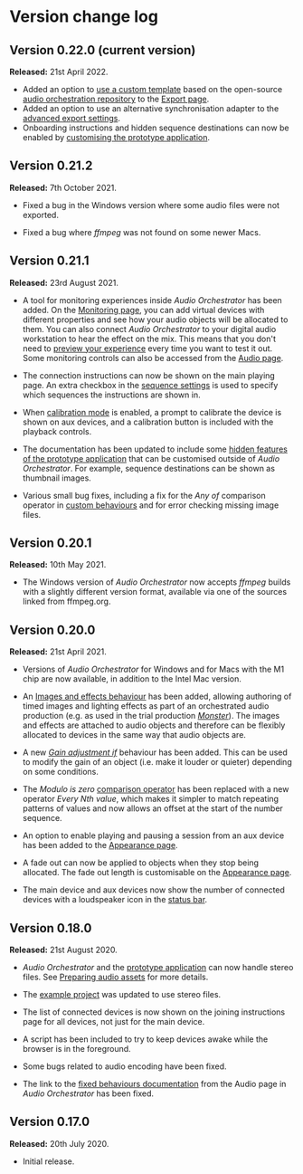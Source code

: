 # Version change log


<a name="v22.0"></a>
## Version 0.22.0 (current version)

**Released:** 21st April 2022.

* Added an option to [use a custom template](custom-template.md) based on the open-source [audio orchestration repository](https://github.com/bbc/audio-orchestration/) to the [Export page](export.md).
* Added an option to use an alternative synchronisation adapter to the [advanced export settings](export.md#export-settings).
* Onboarding instructions and hidden sequence destinations can now be enabled by [customising the prototype application](customise-prototype.md).

<a name="v21.2"></a>
## Version 0.21.2

**Released:** 7th October 2021.

* Fixed a bug in the Windows version where some audio files were not exported.

* Fixed a bug where *ffmpeg* was not found on some newer Macs.

<a name="v21.1"></a>
## Version 0.21.1

**Released:** 23rd August 2021.

* A tool for monitoring experiences inside *Audio Orchestrator* has been added. On the [Monitoring page](monitoring.md), you can add virtual devices with different properties and see how your audio objects will be allocated to them. You can also connect *Audio Orchestrator* to your digital audio workstation to hear the effect on the mix. This means that you don't need to [preview your experience](export.md#export-preview) every time you want to test it out. Some monitoring controls can also be accessed from the [Audio page](audio.md#audio-page-monitoring).

* The connection instructions can now be shown on the main playing page. An extra checkbox in the [sequence settings](sequences.md#sequence-settings) is used to specify which sequences the instructions are shown in.

* When [calibration mode](prototype.md#calibration-mode) is enabled, a prompt to calibrate the device is shown on aux devices, and a calibration button is included with the playback controls.

* The documentation has been updated to include some [hidden features of the prototype application](customise-prototype.md) that can be customised outside of *Audio Orchestrator*. For example, sequence destinations can be shown as thumbnail images.

* Various small bug fixes, including a fix for the *Any of* comparison operator in [custom behaviours](custom-behaviours.md#comparison-operators) and for error checking missing image files.

<a name="v20.1"></a>
## Version 0.20.1

**Released:** 10th May 2021.

* The Windows version of *Audio Orchestrator* now accepts *ffmpeg* builds with a slightly different version format, available via one of the sources linked from ffmpeg.org.

<a name="v20"></a>
## Version 0.20.0

**Released:** 21st April 2021.

* Versions of *Audio Orchestrator* for Windows and for Macs with the M1 chip are now available, in addition to the Intel Mac version.

* An [Images and effects behaviour](image-behaviour.md) has been added, allowing authoring of timed images and lighting effects as part of an orchestrated audio production (e.g. as used in the trial production [*Monster*](productions.md#monster)). The images and effects are attached to audio objects and therefore can be flexibly allocated to devices in the same way that audio objects are.

* A new [*Gain adjustment if*](custom-behaviours.md#gain-adjustment) behaviour has been added. This can be used to modify the gain of an object (i.e. make it louder or quieter) depending on some conditions.

* The *Modulo is zero* [comparison operator](custom-behaviours.md#comparison-operators) has been replaced with a new operator *Every Nth value*, which makes it simpler to match repeating patterns of values and now allows an offset at the start of the number sequence.

* An option to enable playing and pausing a session from an aux device has been added to the [Appearance page](appearance.md#interface-options).

* A fade out can now be applied to objects when they stop being allocated. The fade out length is customisable on the [Appearance page](appearance.md#object-fade-out).

* The main device and aux devices now show the number of connected devices with a loudspeaker icon in the [status bar](prototype.md).

<a name="v18"></a>
## Version 0.18.0

**Released:** 21st August 2020.

* *Audio Orchestrator* and the [prototype application](prototype.md) can now handle stereo files. See [Preparing audio assets](preparing-audio.md) for more details.

* The [example project](example.md) was updated to use stereo files.

* The list of connected devices is now shown on the joining instructions page for all devices, not just for the main device.

* A script has been included to try to keep devices awake while the browser is in the foreground.

* Some bugs related to audio encoding have been fixed.

* The link to the [fixed behaviours documentation](fixed-behaviours.md) from the Audio page in *Audio Orchestrator* has been fixed.

<a name="v17"></a>
## Version 0.17.0

**Released:** 20th July 2020.

* Initial release.
